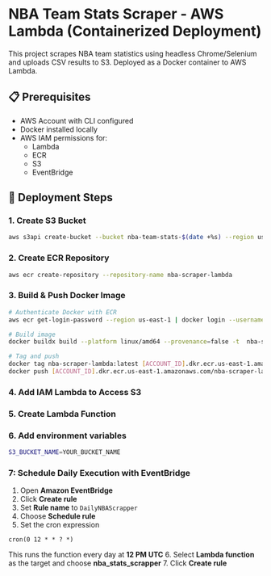 # NBA Team Stats Scraper - AWS Lambda (Containerized Deployment)

This project scrapes NBA team statistics using headless Chrome/Selenium and uploads CSV results to S3. Deployed as a Docker container to AWS Lambda.

## 📋 Prerequisites
- AWS Account with CLI configured
- Docker installed locally
- AWS IAM permissions for:
  - Lambda
  - ECR
  - S3
  - EventBridge

## 🚀 Deployment Steps

### 1. Create S3 Bucket
```bash
aws s3api create-bucket --bucket nba-team-stats-$(date +%s) --region us-east-1
```

### 2. Create ECR Repository
```bash
aws ecr create-repository --repository-name nba-scraper-lambda
```

### 3. Build & Push Docker Image
```bash
# Authenticate Docker with ECR
aws ecr get-login-password --region us-east-1 | docker login --username AWS --password-stdin [ACCOUNT_ID].dkr.ecr.us-east-1.amazonaws.com

# Build image
docker buildx build --platform linux/amd64 --provenance=false -t  nba-scraper-lambda .

# Tag and push
docker tag nba-scraper-lambda:latest [ACCOUNT_ID].dkr.ecr.us-east-1.amazonaws.com/nba-scraper-lambda:latest
docker push [ACCOUNT_ID].dkr.ecr.us-east-1.amazonaws.com/nba-scraper-lambda:latest
```
### 4. Add IAM Lambda to Access S3

### 5. Create Lambda Function

### 6. Add environment variables
```bash
S3_BUCKET_NAME=YOUR_BUCKET_NAME
```
### 7: Schedule Daily Execution with EventBridge
1. Open **Amazon EventBridge**
2. Click **Create rule**
3. Set **Rule name** to ```DailyNBAScrapper```
4. Choose **Schedule rule**
5. Set the cron expression
```
cron(0 12 * * ? *)
```
This runs the function every day at **12 PM UTC**
6. Select **Lambda function** as the target and choose **nba_stats_scrapper**
7. Click **Create rule**

